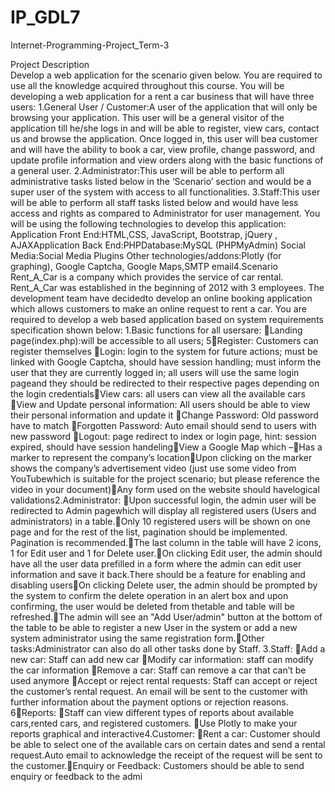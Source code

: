 # IP_GDL7
Internet-Programming-Project_Term-3

Project Description  
Develop a web application for the scenario given below. You are required to use all the knowledge acquired throughout this course. You will be developing a web application for a rent a car business that will have three users: 1.General User / Customer:A user of the application that will only be browsing your application. This user will be a general visitor of the application till he/she logs in and will be able to register, view cars, contact us and browse the application. Once logged in, this user will bea customer and will have the ability to book a car, view profile, change password, and update profile information and view orders along with the basic functions of a general user. 2.Administrator:This user will be able to perform all administrative tasks listed below in the ‘Scenario’ section and would be a super user of the system with access to all functionalities. 3.Staff:This user will be able to perform all staff tasks listed below and would have less access and rights as compared to Administrator for user management. You will be using the following technologies to develop this application: Application Front End:HTML,CSS, JavaScript, Bootstrap, jQuery , AJAXApplication Back End:PHPDatabase:MySQL (PHPMyAdmin) Social Media:Social Media Plugins Other technologies/addons:Plotly (for graphing), Google Captcha, Google Maps,SMTP email4.Scenario Rent_A_Car is a company which provides the service of car rental. Rent_A_Car was established in the  beginning of 2012 with 3 employees. The development team have decidedto develop an online booking application which allows customers to make an online request to rent a car. You are required to develop a web based application based on system requirements specification shown below: 1.Basic functions for all usersare:  Landing page(index.php):will be accessible to all users; 
5Register: Customers can register themselves Login: login  to  the  system  for  future  actions;  must  be  linked  with  Google  Captcha, should have session handling; must inform the user that they are currently logged in; all users will use the same login pageand they should be redirected to their respective pages depending on the login credentialsView cars: all users can view all the available cars  View  and  Update  personal  information:  All  users  should  be  able  to  view  their personal information and update it Change Password: Old password have to match Forgotten Password: Auto email should send to users with new password Logout: page redirect to index or login page, hint: session expired, should have session handelingView a Google Map which –Has a marker to represent the company’s locationUpon  clicking on the marker shows the company’s advertisement video (just use some video from YouTubewhich is suitable for the project scenario; but please reference the video in your document)Any form used on the website should havelogical validations2.Administrator: Upon  successful  login,  the  admin  user  will  be  redirected  to Admin  pagewhich  will display all registered users (Users and administrators) in a table.Only  10  registered  users  will  be  shown  on  one  page  and  for  the  rest  of  the  list, pagination should be implemented. Pagination is recommended.The last column in the table will have 2 icons, 1 for Edit user and 1 for Delete user.On clicking Edit user, the admin should have all the user data prefilled in a form where the  admin  can  edit  user  information  and  save  it  back.There  should  be  a  feature  for enabling and disabling usersOn clicking Delete user, the admin should be prompted by the system to confirm the delete operation in an alert box and upon confirming, the user would be deleted from thetable and table will be refreshed.The admin will see an "Add User/admin" button at the bottom of the table to be able to register a new User in the system or add a new system administrator using the same registration form.Other tasks:Administrator can also do all other tasks done by Staff. 3.Staff: Add a new car: Staff can add new car  Modify car information: staff can modify the car information Remove a car: Staff can remove a car that can’t be used anymore Accept  or  reject  rental  requests:  Staff  can  accept  or  reject  the  customer’s  rental request.  An  email  will  be  sent  to  the  customer  with  further  information  about  the payment options or rejection reasons. 
6Reports: Staff can view different types of reports about available cars,rented cars, and registered customers. Use Plotly to make your reports graphical and interactive4.Customer: Rent a car: Customer should be able to select one of the available cars on certain dates and send a rental request.Auto email to acknowledge the receipt of the request will be sent to the customer.Enquiry or Feedback: Customers should be able to send enquiry or feedback to the admi
